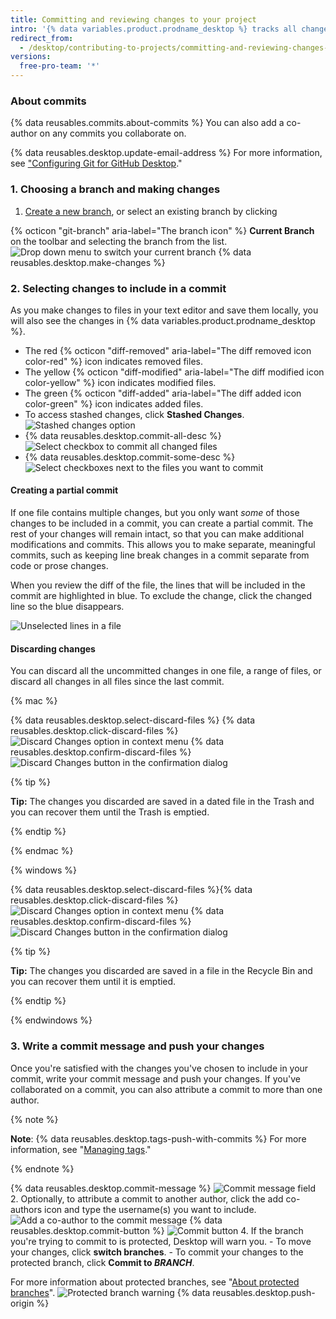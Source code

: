 ```yaml
---
title: Committing and reviewing changes to your project
intro: '{% data variables.product.prodname_desktop %} tracks all changes to all files as you edit them. You can decide how to group the changes to create meaningful commits.'
redirect_from:
  - /desktop/contributing-to-projects/committing-and-reviewing-changes-to-your-project
versions:
  free-pro-team: '*'
---
```


### About commits

{% data reusables.commits.about-commits %} You can also add a co-author on any commits you collaborate on.

{% data reusables.desktop.update-email-address %} For more information, see ["Configuring Git for GitHub Desktop](/desktop/getting-started-with-github-desktop/configuring-git-for-github-desktop)."

### 1. Choosing a branch and making changes

1. [Create a new branch](/desktop/guides/contributing-to-projects/managing-branches), or select an existing branch by clicking

{% octicon "git-branch" aria-label="The branch icon" %} **Current Branch** on the toolbar and selecting the branch from the list.
  ![Drop down menu to switch your current branch](/assets/images/help/desktop/click-branch-in-drop-down.png)
{% data reusables.desktop.make-changes %}

### 2. Selecting changes to include in a commit

As you make changes to files in your text editor and save them locally, you will also see the changes in {% data variables.product.prodname_desktop %}.

* The red {% octicon "diff-removed" aria-label="The diff removed icon color-red" %} icon indicates removed files.
* The yellow {% octicon "diff-modified" aria-label="The diff modified icon color-yellow" %} icon indicates modified files.
* The green {% octicon "diff-added" aria-label="The diff added icon color-green" %} icon indicates added files.
* To access stashed changes, click **Stashed Changes**. ![Stashed changes option](/assets/images/help/desktop/stashed-changes.png)
* {% data reusables.desktop.commit-all-desc %}
![Select checkbox to commit all changed files](/assets/images/help/desktop/commit-all.png)
* {% data reusables.desktop.commit-some-desc %}
![Select checkboxes next to the files you want to commit](/assets/images/help/desktop/commit-some.png)

#### Creating a partial commit

If one file contains multiple changes, but you only want *some* of those changes to be included in a commit, you can create a partial commit. The rest of your changes will remain intact, so that you can make additional modifications and commits. This allows you to make separate, meaningful commits, such as keeping line break changes in a commit separate from code or prose changes.

When you review the diff of the file, the lines that will be included in the commit are highlighted in blue. To exclude the change, click the changed line so the blue disappears.

![Unselected lines in a file](/assets/images/help/desktop/partial-commit.png)

#### Discarding changes

You can discard all the uncommitted changes in one file, a range of files, or discard all changes in all files since the last commit.

{% mac %}

{% data reusables.desktop.select-discard-files %}
{% data reusables.desktop.click-discard-files %}
  ![Discard Changes option in context menu](/assets/images/help/desktop/discard-changes-mac.png)
{% data reusables.desktop.confirm-discard-files %}
  ![Discard Changes button in the confirmation dialog](/assets/images/help/desktop/discard-changes-confirm-mac.png)

{% tip %}

**Tip:** The changes you discarded are saved in a dated file in the Trash and you can recover them until the Trash is emptied.

{% endtip %}

{% endmac %}

{% windows %}

{% data reusables.desktop.select-discard-files %}{% data reusables.desktop.click-discard-files %}
  ![Discard Changes option in context menu](/assets/images/help/desktop/discard-changes-win.png)
{% data reusables.desktop.confirm-discard-files %}
  ![Discard Changes button in the confirmation dialog](/assets/images/help/desktop/discard-changes-confirm-win.png)

{% tip %}

**Tip:** The changes you discarded are saved in a file in the Recycle Bin and you can recover them until it is emptied.

{% endtip %}

{% endwindows %}

### 3. Write a commit message and push your changes

Once you're satisfied with the changes you've chosen to include in your commit, write your commit message and push your changes. If you've collaborated on a commit, you can also attribute a commit to more than one author.

{% note %}

**Note**: {% data reusables.desktop.tags-push-with-commits %} For more information, see "[Managing tags](/desktop/contributing-to-projects/managing-tags)."

{% endnote %}

{% data reusables.desktop.commit-message %}
  ![Commit message field](/assets/images/help/desktop/commit-message.png)
2. Optionally, to attribute a commit to another author, click the add co-authors icon and type the username(s) you want to include. ![Add a co-author to the commit message](/assets/images/help/desktop/add-co-author-commit.png)
{% data reusables.desktop.commit-button %}
  ![Commit button](/assets/images/help/desktop/commit-button.png)
4. If the branch you're trying to commit to is protected, Desktop will warn you.
    - To move your changes, click **switch branches**.
    - To commit your changes to the protected branch, click **Commit to _BRANCH_**.

  For more information about protected branches, see "[About protected branches](/github/administering-a-repository/about-protected-branches)". ![Protected branch warning](/assets/images/help/desktop/protected-branch-warning.png)
{% data reusables.desktop.push-origin %}
